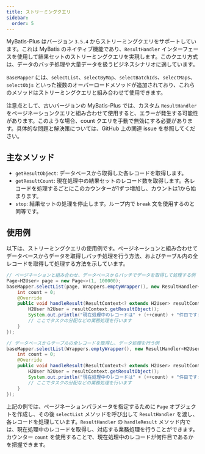 ```yaml
---
title: ストリーミングクエリ
sidebar:
  order: 5
---
```


MyBatis-Plus はバージョン `3.5.4` からストリーミングクエリをサポートしています。これは MyBatis のネイティブ機能であり、`ResultHandler` インターフェースを使用して結果セットのストリーミングクエリを実現します。このクエリ方式は、データのバッチ処理や大量データを扱うビジネスシナリオに適しています。

`BaseMapper` には、`selectList`、`selectByMap`、`selectBatchIds`、`selectMaps`、`selectObjs` といった複数のオーバーロードメソッドが追加されており、これらのメソッドはストリーミングクエリと組み合わせて使用できます。

注意点として、古いバージョンの MyBatis-Plus では、カスタム `ResultHandler` をページネーションクエリと組み合わせて使用すると、エラーが発生する可能性があります。このような場合、count クエリを手動で無効にする必要があります。具体的な問題と解決策については、GitHub 上の関連 issue を参照してください。

## 主なメソッド

- `getResultObject`: データベースから取得した各レコードを取得します。
- `getResultCount`: 現在処理中の結果セットのレコード数を取得します。各レコードを処理するごとにこのカウンターが1ずつ増加し、カウントは1から始まります。
- `stop`: 結果セットの処理を停止します。ループ内で `break` 文を使用するのと同等です。

## 使用例

以下は、ストリーミングクエリの使用例です。ページネーションと組み合わせてデータベースからデータを取得しバッチ処理を行う方法、およびテーブル内の全レコードを取得して処理する方法を示しています。

```java
// ページネーションと組み合わせ、データベースからバッチでデータを取得して処理する例（例：データベースから10万件のレコードを取得し、データ処理を行う）
Page<H2User> page = new Page<>(1, 100000);
baseMapper.selectList(page, Wrappers.emptyWrapper(), new ResultHandler<H2User>() {
    int count = 0;
    @Override
    public void handleResult(ResultContext<? extends H2User> resultContext) {
        H2User h2User = resultContext.getResultObject();
        System.out.println("現在処理中のレコードは" + (++count) + "件目です: " + h2User);
        // ここでタスクの分配などの業務処理を行います
    }
});

// データベースからテーブルの全レコードを取得し、データ処理を行う例
baseMapper.selectList(Wrappers.emptyWrapper(), new ResultHandler<H2User>() {
    int count = 0;
    @Override
    public void handleResult(ResultContext<? extends H2User> resultContext) {
        H2User h2User = resultContext.getResultObject();
        System.out.println("現在処理中のレコードは" + (++count) + "件目です: " + h2User);
        // ここでタスクの分配などの業務処理を行います
    }
});
```

上記の例では、ページネーションパラメータを指定するために `Page` オブジェクトを作成し、その後 `selectList` メソッドを呼び出して `ResultHandler` を渡し、各レコードを処理しています。`ResultHandler` の `handleResult` メソッド内では、現在処理中のレコードを取得し、対応する業務処理を行うことができます。カウンター `count` を使用することで、現在処理中のレコードが何件目であるかを把握できます。
